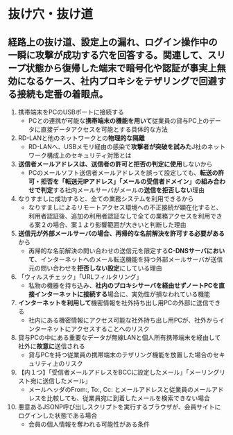 # 抜け穴・抜け道

## 経路上の抜け道、設定上の漏れ、ログイン操作中の一瞬に攻撃が成功する穴を回答する。関連して、スリープ状態から復帰した端末で暗号化や認証が事実上無効になるケース、社内プロキシをテザリングで回避する接続も定番の着眼点。

1. 携帯端末をPCのUSBポートに接続する
    * PCとの連携が可能な**携帯端末の機能を用いて**従業員の貸与PC上のデータに直接データアクセスを可能とする具体的な方法
2. RD-LANと他のネットワークとの**物理的な隔離**
    * RD-LANへ、USBメモリ経由の感染で**攻撃者が突破を試みた**J社のネットワーク構成上のセキュリティ対策とは
3. **送信者メールアドレスは、送信者の許可と拒否の判定に使用**しないから
    * PCのメールソフト送信者メールアドレスを誤って設定しても、**転送の許可・拒否を「転送元IPアドレス」「メールの受信者ドメイン」の組み合わせで判定**する社内メールサーバがメールの**送信を拒否しない**理由
4. なりすましに成功すると、全ての業務システムを利用できるから
    * なりすましによるリモートアクセス環境への不正接続が顕在化すると、利用者認証後、追加の利用者認証なしで全ての業務アクセスを利用できる案２の場合、案１より影響範囲が大きいと判断した理由
5. **送信元が外部メールサーバの場合、再帰的な名前解決を許可する必要がある**から
    * 再帰的な名前解決の問い合わせの送信元を限定する**C-DNSサーバにおいて**、インターネットへのメール転送機能を持つ外部メールサーバが送信元の問い合わせを**拒否しない設定**にしている理由
6. 「ウィルスチェック」「URLフィルタリング」
    * 私物の機器を持ち込み、**社内のプロキシサーバを経由せずノートPCを直接インターネットに接続する**場合に、実効性が損なわれている機能
7. **インターネットを利用して**機密情報を社外持ち出し用PCの外部に送信できる
    * 社内にある機密情報にアクセス可能な社外持ち出し用PCが、社外からインターネットにアクセスすることへのリスク
8. 貸与PCの中にある重要なデータが無線LANと個人所有携帯端末を経由して社外に**故意に**送信される
    * 貸与PCを持つ従業員の携帯端末のテザリング機能を放置した場合のセキュリティ上のリスク
9. 【内１つ】「受信者メールアドレスをBCCに設定したメール」「メーリングリスト宛に送信したメール」
    * メールヘッダのFrom:, To:, Cc: とメールアドレスと従業員のメールアドレスを比較しても、従業員宛に到着したメールを検索できない場合 
10. 悪意あるJSONP呼び出しスクリプトを実行するブラウザが、会員サイトにログインした状態である場合
    * 会員の個人情報を奪われる可能性がある条件

